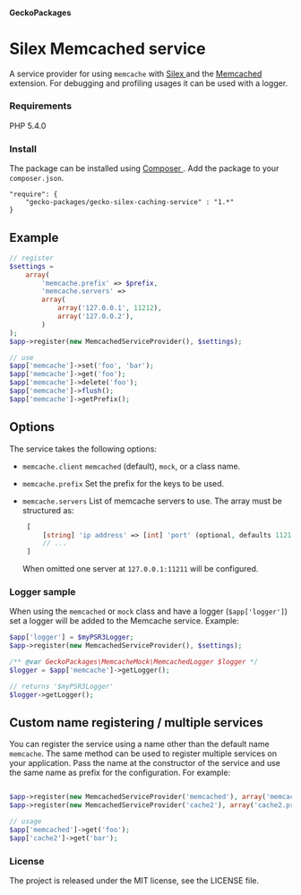 #### GeckoPackages

# Silex Memcached service

A service provider for using `memcache` with [ Silex ](http://silex.sensiolabs.org) and the [ Memcached ](https://secure.php.net/manual/en/book.memcached.php) extension.
For debugging and profiling usages it can be used with a logger.

### Requirements

PHP 5.4.0

### Install

The package can be installed using [ Composer ](https://getcomposer.org/).
Add the package to your `composer.json`.

```
"require": {
    "gecko-packages/gecko-silex-caching-service" : "1.*"
}
```

## Example

```php
// register
$settings =
    array(
        'memcache.prefix' => $prefix,
        'memcache.servers' =>
        array(
            array('127.0.0.1', 11212),
            array('127.0.0.2'),
        )
);
$app->register(new MemcachedServiceProvider(), $settings);

// use
$app['memcache']->set('foo', 'bar');
$app['memcache']->get('foo');
$app['memcache']->delete('foo');
$app['memcache']->flush();
$app['memcache']->getPrefix();
```

## Options

The service takes the following options:
* `memcache.client`
   `memcached` (default), `mock`, or a class name.

* `memcache.prefix`
   Set the prefix for the keys to be used.

* `memcache.servers`
   List of memcache servers to use.
   The array must be structured as:
   ```php
    [
        [string] 'ip address' => [int] 'port' (optional, defaults 11211),
        // ...
    ]
    ```

   When omitted one server at `127.0.0.1:11211` will be configured.

### Logger sample

When using the `memcached` or `mock` class and have a logger (`$app['logger']`) set a logger will be added to the Memcache service.
Example:
```php
$app['logger'] = $myPSR3Logger;
$app->register(new MemcachedServiceProvider(), $settings);

/** @var GeckoPackages\MemcacheMock\MemcachedLogger $logger */
$logger = $app['memcache']->getLogger();

// returns '$myPSR3Logger'
$logger->getLogger();
```
## Custom name registering / multiple services

You can register the service using a name other than the default name `memcache`.
The same method can be used to register multiple services on your application.
Pass the name at the constructor of the service and use the same name as prefix for the configuration.
For example:

```php

$app->register(new MemcachedServiceProvider('memcached'), array('memcached.prefix' => $prefix));
$app->register(new MemcachedServiceProvider('cache2'), array('cache2.prefix' => $prefix));

// usage
$app['memcached']->get('foo');
$app['cache2']->get('bar');

```

### License

The project is released under the MIT license, see the LICENSE file.
